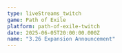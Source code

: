 ```yaml
---
type: liveStreams_twitch
game: Path of Exile
platform: path-of-exile-twitch
date: 2025-06-05T20:00:00.000Z
name: "3.26 Expansion Announcement"
---
```

